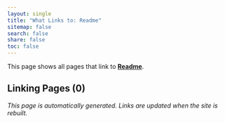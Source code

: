 ```yaml
---
layout: single
title: "What Links to: Readme"
sitemap: false
search: false
share: false
toc: false
---
```


This page shows all pages that link to **[Readme](/vendor/bundle/ruby/3.1.0/gems/rexml-3.4.1/README/)**.

## Linking Pages (0)


*This page is automatically generated. Links are updated when the site is rebuilt.*
